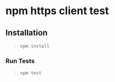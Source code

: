 npm https client test
==========================

## Installation

> `npm install`

### Run Tests

> `npm test`
